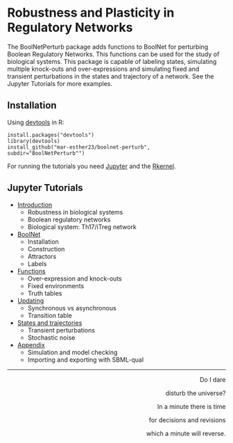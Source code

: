 # Robustness and Plasticity in Regulatory Networks

The BoolNetPerturb package adds functions to BoolNet for perturbing Boolean Regulatory Networks. This functions can be used for the study of biological systems. This package is capable of labeling states, simulating multiple knock-outs and over-expressions and simulating fixed and transient perturbations in the states and trajectory of a network. See the Jupyter Tutorials for more examples.

## Installation
Using [devtools](https://github.com/hadley/devtools) in R:
```
install.packages("devtools")
library(devtools)
install_github("mar-esther23/boolnet-perturb", subdir="BoolNetPerturb"")
```

For running the tutorials you need [Jupyter](http://jupyter.readthedocs.org/en/latest/install.html) and the [Rkernel](http://irkernel.github.io/installation/).

## Jupyter Tutorials

* [Introduction](./Jupyter_Tutorial/RPRN-Introduction.ipynb)
    * Robustness in biological systems
    * Boolean regulatory networks
    * Biological system: Th17/iTreg network
* [BoolNet](./Jupyter_Tutorial/RPRN-BoolNet.ipynb)
    * Installation
    * Construction
    * Attractors
    * Labels
* [Functions](./Jupyter_Tutorial/RPRN-Functions.ipynb)
    * Over-expression and knock-outs
    * Fixed environments
    * Truth tables
* [Updating](./Jupyter_Tutorial/RPRN-Updating.ipynb)
    * Synchronous vs asynchronous
    * Transition table
* [States and trajectories](./Jupyter_Tutorial/RPRN-States-Trajectories.ipynb)
    * Transient perturbations
    * Stochastic noise
* [Appendix](./Jupyter_Tutorial/RPRN-Appendix.ipynb)
    * Simulation and model checking
    * Importing and exporting with SBML-qual

--------------------------------------------

<p align="right"> Do I dare </p>
<p align="right"> disturb the universe? </p>
<p align="right"> In a minute there is time </p>
<p align="right"> for decisions and revisions </p>
<p align="right"> which a minute will reverse. </p>
